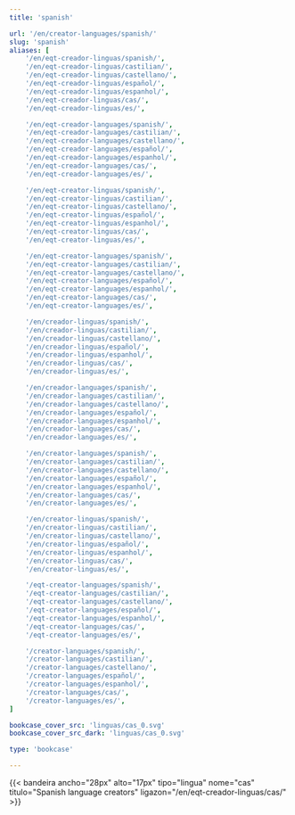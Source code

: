```yaml
---
title: 'spanish'

url: '/en/creator-languages/spanish/'
slug: 'spanish'
aliases: [
    '/en/eqt-creador-linguas/spanish/',
    '/en/eqt-creador-linguas/castilian/',
    '/en/eqt-creador-linguas/castellano/',
    '/en/eqt-creador-linguas/español/',
    '/en/eqt-creador-linguas/espanhol/',
    '/en/eqt-creador-linguas/cas/',
    '/en/eqt-creador-linguas/es/',

    '/en/eqt-creador-languages/spanish/',
    '/en/eqt-creador-languages/castilian/',
    '/en/eqt-creador-languages/castellano/',
    '/en/eqt-creador-languages/español/',
    '/en/eqt-creador-languages/espanhol/',
    '/en/eqt-creador-languages/cas/',
    '/en/eqt-creador-languages/es/',

    '/en/eqt-creator-linguas/spanish/',
    '/en/eqt-creator-linguas/castilian/',
    '/en/eqt-creator-linguas/castellano/',
    '/en/eqt-creator-linguas/español/',
    '/en/eqt-creator-linguas/espanhol/',
    '/en/eqt-creator-linguas/cas/',
    '/en/eqt-creator-linguas/es/',

    '/en/eqt-creator-languages/spanish/',
    '/en/eqt-creator-languages/castilian/',
    '/en/eqt-creator-languages/castellano/',
    '/en/eqt-creator-languages/español/',
    '/en/eqt-creator-languages/espanhol/',
    '/en/eqt-creator-languages/cas/',
    '/en/eqt-creator-languages/es/',

    '/en/creador-linguas/spanish/',
    '/en/creador-linguas/castilian/',
    '/en/creador-linguas/castellano/',
    '/en/creador-linguas/español/',
    '/en/creador-linguas/espanhol/',
    '/en/creador-linguas/cas/',
    '/en/creador-linguas/es/',

    '/en/creador-languages/spanish/',
    '/en/creador-languages/castilian/',
    '/en/creador-languages/castellano/',
    '/en/creador-languages/español/',
    '/en/creador-languages/espanhol/',
    '/en/creador-languages/cas/',
    '/en/creador-languages/es/',

    '/en/creator-languages/spanish/',
    '/en/creator-languages/castilian/',
    '/en/creator-languages/castellano/',
    '/en/creator-languages/español/',
    '/en/creator-languages/espanhol/',
    '/en/creator-languages/cas/',
    '/en/creator-languages/es/',

    '/en/creator-linguas/spanish/',
    '/en/creator-linguas/castilian/',
    '/en/creator-linguas/castellano/',
    '/en/creator-linguas/español/',
    '/en/creator-linguas/espanhol/',
    '/en/creator-linguas/cas/',
    '/en/creator-linguas/es/',

    '/eqt-creator-languages/spanish/',
    '/eqt-creator-languages/castilian/',
    '/eqt-creator-languages/castellano/',
    '/eqt-creator-languages/español/',
    '/eqt-creator-languages/espanhol/',
    '/eqt-creator-languages/cas/',
    '/eqt-creator-languages/es/',

    '/creator-languages/spanish/',
    '/creator-languages/castilian/',
    '/creator-languages/castellano/',
    '/creator-languages/español/',
    '/creator-languages/espanhol/',
    '/creator-languages/cas/',
    '/creator-languages/es/',
]

bookcase_cover_src: 'linguas/cas_0.svg'
bookcase_cover_src_dark: 'linguas/cas_0.svg'

type: 'bookcase'

---
```

{{< bandeira ancho="28px" alto="17px" tipo="lingua" nome="cas" titulo="Spanish language creators" ligazon="/en/eqt-creador-linguas/cas/" >}}
